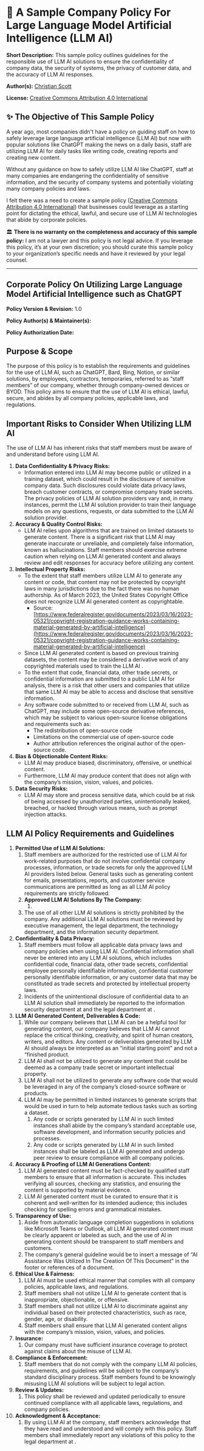 # 🤖 A Sample Company Policy For Large Language Model Artificial Intelligence (LLM AI)
**Short Description:** This sample policy outlines guidelines for the responsible use of LLM AI solutions to ensure the confidentiality of company data, the security of systems, the privacy of customer data, and the accuracy of LLM AI responses.

**Author(s):** [Christian Scott](https://enclave-regenerous.com/)

**License:** [Creative Commons Attribution 4.0 International](https://creativecommons.org/licenses/by/4.0/)

## ✨ The Objective of This Sample Policy
A year ago, most companies didn't have a policy on guiding staff on how to safely leverage large language artificial intelligence (LLM AI) but now with popular solutions like ChatGPT making the news on a daily basis, staff are utilizing LLM AI for daily tasks like writing code, creating reports and creating new content.

Without any guidance on how to safely utilize LLM AI like ChatGPT, staff at many companies are endangering the confidentiality of sensitive information, and the security of company systems and potentially violating many company policies and laws.

I felt there was a need to create a sample policy ([Creative Commons Attribution 4.0 International](https://creativecommons.org/licenses/by/4.0/)) that businesses could leverage as a starting point for dictating the ethical, lawful, and secure use of LLM AI technologies that abide by corporate policies.

🏛️ **There is no warranty on the completeness and accuracy of this sample policy:**
I am not a lawyer and this policy is not legal advice. If you leverage this policy, it’s at your own discretion; you should curate this sample policy to your organization’s specific needs and have it reviewed by your legal counsel.


---

## Corporate Policy On Utilizing Large Language Model Artificial Intelligence such as ChatGPT

**Policy Version & Revision:** 1.0

**Policy Author(s) & Maintainer(s):** <MAINTAINER>

**Policy Authorization Date:** <DATE>

## Purpose & Scope

The purpose of this policy is to establish the requirements and guidelines for the use of LLM AI, such as ChatGPT, Bard, Bing, Notion, or similar solutions, by employees, contractors, temporaries, referred to as “staff members” of our company, whether through company-owned devices or BYOD. This policy aims to ensure that the use of LLM AI is ethical, lawful, secure, and abides by all company policies, applicable laws, and regulations.

## Important Risks to Consider When Utilizing LLM AI

The use of LLM AI has inherent risks that staff members must be aware of and understand before using LLM AI.

1. **Data Confidentiality & Privacy Risks:**
    - Information entered into LLM AI may become public or utilized in a training dataset, which could result in the disclosure of sensitive company data. Such disclosures could violate data privacy laws, breach customer contracts, or compromise company trade secrets. The privacy policies of LLM AI solution providers vary and, in many instances, permit the LLM AI solution provider to train their language models on any questions, requests, or data submitted to the LLM AI solution provider.
2. **Accuracy & Quality Control Risks:**
    - LLM AI relies upon algorithms that are trained on limited datasets to generate content. There is a significant risk that LLM AI may generate inaccurate or unreliable, and completely false information, known as hallucinations. Staff members should exercise extreme caution when relying on LLM AI generated content and always review and edit responses for accuracy before utilizing any content.
3. **Intellectual Property Risks:**
    - To the extent that staff members utilize LLM AI to generate any content or code, that content may not be protected by copyright laws in many jurisdictions due to the fact there was no human authorship. As of March 2023, the United States Copyright Office does not recognize LLM AI generated content as copyrightable.
        - Source: [https://www.federalregister.gov/documents/2023/03/16/2023-05321/copyright-registration-guidance-works-containing-material-generated-by-artificial-intelligence](https://www.federalregister.gov/documents/2023/03/16/2023-05321/copyright-registration-guidance-works-containing-material-generated-by-artificial-intelligence)
    - Since LLM AI generated content is based on previous training datasets, the content may be considered a derivative work of any copyrighted materials used to train the LLM AI .
    - To the extent that code, financial data, other trade secrets, or confidential information are submitted to a public LLM AI for analysis, there is a risk that other users and companies that utilize that same LLM AI may be able to access and disclose that sensitive information.
    - Any software code submitted to or received from LLM AI, such as ChatGPT, may include some open-source derivative references, which may be subject to various open-source license obligations and requirements such as:
        - The redistribution of open-source code
        - Limitations on the commercial use of open-source code
        - Author attribution references the original author of the open-source code.
4. **Bias & Objectionable Content Risks:**
    - LLM AI may produce biased, discriminatory, offensive, or unethical content.
    - Furthermore, LLM AI may produce content that does not align with the company’s mission, vision, values, and policies.
5. **Data Security Risks:**
    - LLM AI may store and process sensitive data, which could be at risk of being accessed by unauthorized parties, unintentionally leaked, breached, or hacked through various means, such as prompt injection attacks.

## LLM AI Policy Requirements and Guidelines

1. **Permitted Use of LLM AI Solutions:**
    1. Staff members are authorized for the restricted use of LLM AI for work-related purposes that do not involve confidential company processes, information, or trade secrets for only the approved LLM AI providers listed below. General tasks such as generating content for emails, presentations, reports, and customer service communications are permitted as long as all LLM AI policy requirements are strictly followed.
    2. **Approved LLM AI Solutions By The Company:**
        1. <LIST OF APPROVED SOLUTIONS>
    3. The use of all other LLM AI solutions is strictly prohibited by the company. Any additional LLM AI solutions must be reviewed by executive management, the legal department, the technology department, and the information security department.
2. **Confidentiality & Data Privacy:**
    1. Staff members must follow all applicable data privacy laws and company policies when using LLM AI. Confidential information shall never be entered into any LLM AI solutions, which includes confidential code, financial data, other trade secrets, confidential employee personally identifiable information, confidential customer personally identifiable information, or any customer data that may be constituted as trade secrets and protected by intellectual property laws.
    2. Incidents of the unintentional disclosure of confidential data to an LLM AI solution shall immediately be reported to the information security department at <EMAIL ADDRESS> and the legal department at <EMAIL ADDRESS>.
3. **LLM AI Generated Content, Deliverables & Code:**
    1. While our company believes that LLM AI can be a helpful tool for generating content, our company believes that LLM AI cannot replace the critical thinking, creativity, and spirit of human creators, writers, and editors. Any content or deliverables generated by LLM AI should always be interpreted as an “initial starting point” and not a “finished product.
    2. LLM AI shall not be utilized to generate any content that could be deemed as a company trade secret or important intellectual property.
    3. LLM AI shall not be utilized to generate any software code that would be leveraged in any of the company’s closed-source software or products.
    4. LLM AI may be permitted in limited instances to generate scripts that would be used in turn to help automate tedious tasks such as sorting a dataset.
        1. Any code or scripts generated by LLM AI in such limited instances shall abide by the company’s standard acceptable use, software development, and information security policies and processes.
        2. Any code or scripts generated by LLM AI in such limited instances shall be labeled as LLM AI generated and undergo peer review to ensure compliance with all company policies.
4. **Accuracy & Proofing of LLM AI Generations Content:**
    1. LLM AI generated content must be fact-checked by qualified staff members to ensure that all information is accurate. This includes verifying all sources, checking any statistics, and ensuring the content is supported by material evidence.
    2. LLM AI generated content must be curated to ensure that it is coherent and well-written for its intended audience; this includes checking for spelling errors and grammatical mistakes.
5. **Transparency of Use:**
    1. Aside from automatic language completion suggestions in solutions like Microsoft Teams or Outlook, all LLM AI generated content must be clearly apparent or labeled as such, and the use of AI in generating content should be transparent to staff members and customers.
    2. The company’s general guideline would be to insert a message of “AI Assistance Was Utilized In The Creation Of This Document” in the footer or references of a document.
6. **Ethical Use & Fairness:**
    1. LLM AI must be used ethical manner that complies with all company policies, applicable laws, and regulations.
    2. Staff members shall not utilize LLM AI to generate content that is inappropriate, objectionable, or offensive.
    3. Staff members shall not utilize LLM AI to discriminate against any individual based on their protected characteristics, such as race, gender, age, or disability.
    4. Staff members shall ensure that LLM AI generated content aligns with the company’s mission, vision, values, and policies.
7. **Insurance:**
    1. Our company must have sufficient insurance coverage to protect against claims about the misuse of LLM AI.
8. **Compliance & Enforcement:**
    1. Staff members that do not comply with the company LLM AI policies, requirements, and guidelines will be subject to the company’s standard disciplinary process. Staff members found to be knowingly misusing LLM AI solutions will be subject to legal action.
9. **Review & Updates:**
    1. This policy shall be reviewed and updated periodically to ensure continued compliance with all applicable laws, regulations, and company policies.
10. **Acknowledgment & Acceptance:**
    1. By using LLM AI at the company, staff members acknowledge that they have read and understood and will comply with this policy. Staff members shall immediately report any violations of this policy to the legal department at <EMAIL ADDRESS>.
